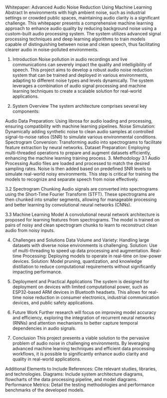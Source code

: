Whitepaper: Advanced Audio Noise Reduction Using Machine Learning
Abstract
In environments with high ambient noise, such as industrial settings or crowded public spaces, maintaining audio clarity is a significant challenge. This whitepaper presents a comprehensive machine learning approach to enhance audio quality by reducing background noise using a custom-built audio processing system. The system utilizes advanced signal processing techniques and deep learning algorithms to train models capable of distinguishing between noise and clean speech, thus facilitating clearer audio in noise-polluted environments.

1. Introduction
Noise pollution in audio recordings and live communications can severely impact the quality and intelligibility of speech. This project aims to develop a robust audio noise reduction system that can be trained and deployed in various environments, adapting to different noise types and levels dynamically. The system leverages a combination of audio signal processing and machine learning techniques to create a scalable solution for real-world applications.

2. System Overview
The system architecture comprises several key components:

Audio Data Preparation: Using librosa for audio loading and processing, ensuring compatibility with machine learning pipelines.
Noise Simulation: Dynamically adding synthetic noise to clean audio samples at controlled signal-to-noise ratios (SNR) to simulate various environmental conditions.
Spectrogram Conversion: Transforming audio into spectrograms to facilitate feature extraction by neural networks.
Dataset Preparation: Employing multi-threaded operations to prepare and augment datasets efficiently, enhancing the machine learning training process.
3. Methodology
3.1 Audio Processing
Audio files are loaded and processed to match the desired sampling rates. Noise is then added based on predefined SNR levels to simulate real-world noisy environments. This step is critical for training the models to recognize and separate speech from noise effectively.

3.2 Spectrogram Chunking
Audio signals are converted into spectrograms using the Short-Time Fourier Transform (STFT). These spectrograms are then chunked into smaller segments, allowing for manageable processing and better learning by convolutional neural networks (CNNs).

3.3 Machine Learning Model
A convolutional neural network architecture is proposed for learning features from spectrograms. The model is trained on pairs of noisy and clean spectrogram chunks to learn to reconstruct clean audio from noisy inputs.

4. Challenges and Solutions
Data Volume and Variety: Handling large datasets with diverse noise environments is challenging. Solution: Use of multi-threading to speed up data processing and augmentation.
Real-time Processing: Deploying models to operate in real-time on low-power devices. Solution: Model pruning, quantization, and knowledge distillation to reduce computational requirements without significantly impacting performance.
5. Deployment and Practical Applications
The system is designed for deployment on devices with limited computational power, such as ESP32-based ARM devices in Bluetooth headsets. This allows for real-time noise reduction in consumer electronics, industrial communication devices, and public safety applications.

6. Future Work
Further research will focus on improving model accuracy and efficiency, exploring the integration of recurrent neural networks (RNNs) and attention mechanisms to better capture temporal dependencies in audio signals.

7. Conclusion
This project presents a viable solution to the pervasive problem of audio noise in challenging environments. By leveraging advanced machine learning techniques and efficient data processing workflows, it is possible to significantly enhance audio clarity and quality in real-world applications.

Additional Elements to Include
References: Cite relevant studies, libraries, and technologies.
Diagrams: Include system architecture diagrams, flowcharts of the data processing pipeline, and model diagrams.
Performance Metrics: Detail the testing methodologies and performance benchmarks of the developed models.
